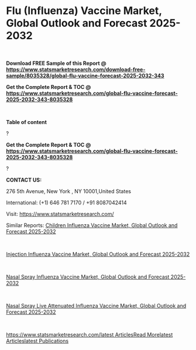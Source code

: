 <h1>Flu (Influenza) Vaccine Market, Global Outlook and Forecast 2025-2032</h1><br/><p><strong>Download FREE Sample of this Report @ <a href="https://www.statsmarketresearch.com/download-free-sample/8035328/global-flu-vaccine-forecast-2025-2032-343">https://www.statsmarketresearch.com/download-free-sample/8035328/global-flu-vaccine-forecast-2025-2032-343</a></strong></p>
 
 
 
 <div><b>Get the Complete Report & TOC @ <a href="https://www.statsmarketresearch.com/global-flu-vaccine-forecast-2025-2032-343-8035328">https://www.statsmarketresearch.com/global-flu-vaccine-forecast-2025-2032-343-8035328</a></b></div>
 
 
 
 <p><br />
 
 <b>Table of content</b></p>
 
 
 
 <p>? </p>
 
 
 
 <div><b>Get the Complete Report & TOC @ <a href="https://www.statsmarketresearch.com/global-flu-vaccine-forecast-2025-2032-343-8035328">https://www.statsmarketresearch.com/global-flu-vaccine-forecast-2025-2032-343-8035328</a></b></div>
 
 
 
 <p>? </p>
 
 
 
 <p><b>CONTACT US:</b><br />
 
 276 5th Avenue, New York , NY 10001,United States<br />
 
 International: (+1) 646 781 7170 / +91 8087042414<br />
 
 Visit: <a href="https://www.statsmarketresearch.com/">https://www.statsmarketresearch.com/</a><br />
 
 Similar Reports: <a href="https://www.statsmarketresearch.com/global-flu-vaccine-forecast-2025-2032-343-8035328">Children Influenza Vaccine Market, Global Outlook and Forecast 2025-2032</a><br />
 
 <br />
 
 <a href="https://www.statsmarketresearch.com/global-flu-vaccine-forecast-2025-2032-343-8035328">Injection Influenza Vaccine Market, Global Outlook and Forecast 2025-2032</a><br />
 
 <br />
 
 <a href="https://www.statsmarketresearch.com/global-flu-vaccine-forecast-2025-2032-343-8035328">Nasal Spray Influenza Vaccine Market, Global Outlook and Forecast 2025-2032</a><br />
 
 <br />
 
 <a href="https://www.statsmarketresearch.com/global-flu-vaccine-forecast-2025-2032-343-8035328">Nasal Spray Live Attenuated Influenza Vaccine Market, Global Outlook and Forecast 2025-2032</a><br />
 
 <br />
 
 <a href="https://gyeongbokgung.com">https://www.statsmarketresearch.com/</a><a href="https://hallyeomaritime.com">latest Articles</a><a href="https://jingwansa.com">Read More</a><a href="https://nguoiviet.jp/">latest Articles</a><a href="https://www.intelmarketresearch.com/">latest Publications</a></p>